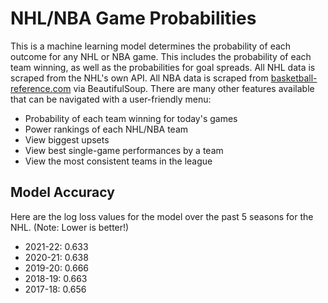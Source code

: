 # NHL/NBA Game Probabilities

This is a machine learning model determines the probability of each outcome for any NHL or NBA game. This includes the probability of each team winning, as well as the probabilities for goal spreads. All NHL data is scraped from the NHL's own API. All NBA data is scraped from [basketball-reference.com](https://www.basketball-reference.com/) via BeautifulSoup. There are many other features available that can be navigated with a user-friendly menu:

- Probability of each team winning for today's games
- Power rankings of each NHL/NBA team
- View biggest upsets
- View best single-game performances by a team
- View the most consistent teams in the league

## Model Accuracy

Here are the log loss values for the model over the past 5 seasons for the NHL. (Note: Lower is better!)  
- 2021-22: 0.633  
- 2020-21: 0.638  
- 2019-20: 0.666  
- 2018-19: 0.663  
- 2017-18: 0.656
